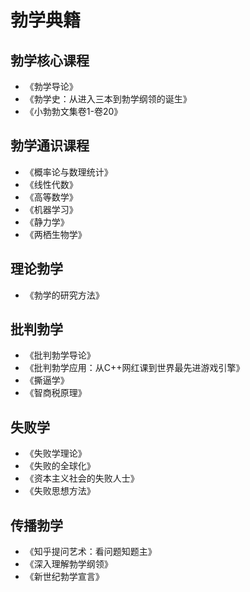 # 勃学典籍

## 勃学核心课程

- 《勃学导论》
- 《勃学史：从进入三本到勃学纲领的诞生》
- 《小勃勃文集卷1-卷20》

## 勃学通识课程

- 《概率论与数理统计》
- 《线性代数》
- 《高等数学》
- 《机器学习》
- 《静力学》
- 《两栖生物学》

## 理论勃学

- 《勃学的研究方法》

## 批判勃学

- 《批判勃学导论》
- 《批判勃学应用：从C++网红课到世界最先进游戏引擎》
- 《撕逼学》
- 《智商税原理》

## 失败学

- 《失败学理论》
- 《失败的全球化》
- 《资本主义社会的失败人士》
- 《失败思想方法》

## 传播勃学

- 《知乎提问艺术：看问题知题主》
- 《深入理解勃学纲领》
- 《新世纪勃学宣言》